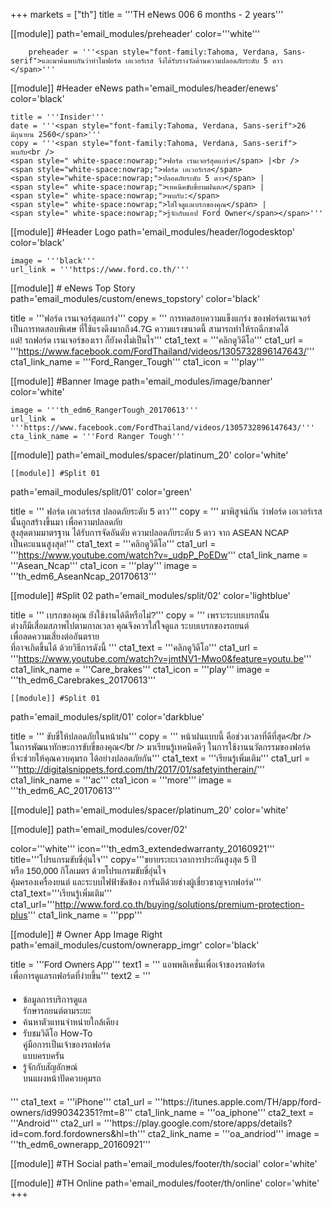 +++
markets = ["th"]
title = '''TH eNews 006 6 months - 2 years'''

[[module]]
path='email_modules/preheader'
color='''white'''

		preheader = '''<span style="font-family:Tahoma, Verdana, Sans-serif">และมาค้นพบกันว่าทำไมฟอร์ด เอเวอร์เรส จึงได้รับรางวัลด้านความปลอดภัยระดับ 5 ดาว </span>'''

[[module]] #Header eNews
path='email_modules/header/enews'
color='black'

	title = '''Insider'''
	date = '''<span style="font-family:Tahoma, Verdana, Sans-serif">26 มิถุนายน 2560</span>'''
	copy = '''<span style="font-family:Tahoma, Verdana, Sans-serif">
	พบกับ<br />
	<span style=" white-space:nowrap;">ฟอร์ด เรนเจอร์สุดแกร่ง</span> |<br /> 
	<span style="white-space:nowrap;">ฟอร์ด เอเวอร์เรส</span> 
	<span style="white-space:nowrap;">ปลอดภัยระดับ 5 ดาว</span> | 
	<span style=" white-space:nowrap;">เทคนิคขับขี่ยามฝนตก</span> | 
	<span style=" white-space:nowrap;">พบกับ:</span> 
	<span style=" white-space:nowrap;">ใส่ใจดูแลเบรกของคุณ</span> | 
	<span style=" white-space:nowrap;">รู้จักกับแอป Ford Owner</span></span>'''

[[module]] #Header Logo
path='email_modules/header/logodesktop'
color='black'

	image = '''black'''
	url_link = '''https://www.ford.co.th/'''
 
[[module]] # eNews Top Story
path='email_modules/custom/enews_topstory'
color='black'

title = '''<span style="font-family:Tahoma, Verdana, Sans-serif">ฟอร์ด เรนเจอร์สุดแกร่ง</span>'''
copy = '''<span style="font-family:Tahoma, Verdana, Sans-serif">
<span style="white-space:nowrap;">การทดสอบความแข็งแกร่ง</span>
<span style="white-space:nowrap;">ของฟอร์ดเรนเจอร์</span> 
<span style="white-space:nowrap;">เป็นการทดสอบพิเศษ</span>
<span style="white-space:nowrap;">ที่ใช้แรงดึงมากถึง4.7G </span> 
<span style="white-space:nowrap;">ความแรงขนาดนี้</span>
<span style="white-space:nowrap;">สามารถทำให้รถฉีกขาดได้</span> 
<span style="white-space:nowrap;">แต่! รถฟอร์ด เรนเจอร์ของเรา</span> 
<span style="white-space:nowrap;">ก็ยังคงไม่เป็นไร</span></span>'''
cta1_text = '''<span style="font-family:Tahoma, Verdana, Sans-serif">คลิกดูวิดีโอ</span>'''
	cta1_url = '''https://www.facebook.com/FordThailand/videos/1305732896147643/'''
	cta1_link_name = '''Ford_Ranger_Tough'''
	cta1_icon = '''play'''

[[module]] #Banner Image
path='email_modules/image/banner'
color='white'

	image = '''th_edm6_RangerTough_20170613'''
	url_link = '''https://www.facebook.com/FordThailand/videos/1305732896147643/'''
	cta_link_name = '''Ford Ranger Tough'''

[[module]]
path='email_modules/spacer/platinum_20'
color='white'

	[[module]] #Split 01
path='email_modules/split/01'
color='green'

title = '''<span style="font-family:Tahoma, Verdana, Sans-serif">
<span style="white-space:nowrap;">ฟอร์ด เอเวอร์เรส</span> 
<span style="white-space:nowrap;">ปลอดภัยระดับ 5 ดาว</span></span>'''
copy = '''<span style="font-family:Tahoma, Verdana, Sans-serif">
<span style="white-space:nowrap;">มาพิสูจน์กัน</span> 
<span style="white-space:nowrap;">ว่าฟอร์ด เอเวอร์เรส </span><br>
<span style="white-space:nowrap;">นั้นถูกสร้างขึ้นมา</span> 
<span style="white-space:nowrap;">เพื่อความปลอดภัย</span><br>
<span style="white-space:nowrap;">สูงสุดตามมาตรฐาน</span> 
<span style="white-space:nowrap;">ได้รับการจัดอันดับ</span>
<span style="white-space:nowrap;">ความปลอดภัยระดับ 5 ดาว</span> 
<span style="white-space:nowrap;">จาก ASEAN NCAP</span> 
<span style="white-space:nowrap;">เป็นคะแนนสูงสุด!</span></span>''' 
cta1_text = '''<span style="font-family:Tahoma, Verdana, Sans-serif">คลิกดูวิดีโอ</span>'''
	cta1_url = '''https://www.youtube.com/watch?v=_udpP_PoEDw'''
	cta1_link_name = '''Asean_Ncap'''
	cta1_icon = '''play'''
	image = '''th_edm6_AseanNcap_20170613'''

[[module]] #Split 02
path='email_modules/split/02'
color='lightblue'

title = '''<span style="font-family:Tahoma, Verdana, Sans-serif">
<span style="white-space:nowrap;">เบรกของคุณ</span>
<span style="white-space:nowrap;">ยังใช้งานได้ดีหรือไม่?</span></span>'''
copy = '''<span style="font-family:Tahoma, Verdana, Sans-serif">
<span style="white-space:nowrap;">เพราะระบบเบรกนั้น</span> 
<span style="white-space:nowrap;">ต่างก็มีเสื่อมสภาพไปตามกาลเวลา</span> 
<span style="white-space:nowrap;">คุณจึงควรใส่ใจดูแล</span>
<span style="white-space:nowrap;">ระบบเบรกของรถยนต์</span><br />
<span style="white-space:nowrap;">เพื่อลดความเสี่ยงต่อ</span><span style="white-space:nowrap;">อันตราย</span><br>
<span style="white-space:nowrap;">ที่อาจเกิดขึ้นได้</span>
<span style="white-space:nowrap;">ด้วยวิธีการดังนี้</span></span> '''
cta1_text = '''<span style="font-family:Tahoma, Verdana, Sans-serif">คลิกดูวิดีโอ</span>'''
	cta1_url = '''https://www.youtube.com/watch?v=jmtNV1-Mwo0&feature=youtu.be'''
	cta1_link_name = '''Care_brakes'''
	cta1_icon = '''play'''
	image = '''th_edm6_Carebrakes_20170613'''

	[[module]] #Split 01
path='email_modules/split/01'
color='darkblue'

title = '''<span style="font-family:Tahoma, Verdana, Sans-serif;">
<span style=" white-space:nowrap;">ขับขี่ให้ปลอดภัย</span>ใน<span style=" white-space:nowrap;">หน้าฝน</span></span>'''
copy = '''<span style="font-family:Tahoma, Verdana, Sans-serif">
<span style="white-space:nowrap;">หน้าฝนแบบนี้</span>
<span style="white-space:nowrap;">คือช่วงเวลาที่ดีที่สุด</span></br />
<span style="white-space:nowrap;">ในการพัฒนาทักษะ</span>การ<span style=" white-space:nowrap;">ขับขี่ของคุณ</span></br /> 
<span style="white-space:nowrap;">มาเรียนรู้เทคนิคดีๆ</span>
<span style="white-space:nowrap;">ในการใช้งานนวัตกรรมของฟอร์ด</span> 
<span style="white-space:nowrap;">ที่จะช่วยให้คุณควบคุมรถ</span>
<span style="white-space:nowrap;">ได้อย่างปลอดภัยกัน</span></span>'''
cta1_text = '''<span style="font-family:Tahoma, Verdana, Sans-serif">เรียนรู้เพิ่มเติม</span>'''
	cta1_url = '''http://digitalsnippets.ford.com/th/2017/01/safetyintherain/'''
	cta1_link_name = '''ac'''
	cta1_icon = '''more'''
	image = '''th_edm6_AC_20170613'''

[[module]]
path='email_modules/spacer/platinum_20'
color='white'

[[module]]
path='email_modules/cover/02'

color='''white'''
icon='''th_edm3_extendedwarranty_20160921'''
title='''<span style="font-family:Tahoma, Verdana, Sans-serif">โปรแกรมขับขี่อุ่นใจ</span>'''
copy='''<span style="font-family:Tahoma, Verdana, Sans-serif; white-space:nowrap;">ขยายระยะเวลาการประกันสูงสุด 5 ปี</span> 
<span style="font-family:Tahoma, Verdana, Sans-serif; white-space:nowrap;">หรือ 150,000 กิโลเมตร</span>
<span style="font-family:Tahoma, Verdana, Sans-serif; white-space:nowrap;">ด้วยโปรแกรมขับขี่อุ่นใจ</span><br />
<span style="font-family:Tahoma, Verdana, Sans-serif; white-space:nowrap;">คุ้มครองเครื่องยนต์</span> 
<span style="font-family:Tahoma, Verdana, Sans-serif; white-space:nowrap;">และระบบไฟฟ้าขัดข้อง</span>
<span style="font-family:Tahoma, Verdana, Sans-serif; white-space:nowrap;">การันตีด้วยช่างผู้เชี่ยวชาญจากฟอร์ด</span>'''
cta1_text='''<span style="font-family:Tahoma, Verdana, Sans-serif">เรียนรู้เพิ่มเติม</span>'''
cta1_url='''http://www.ford.co.th/buying/solutions/premium-protection-plus'''
cta1_link_name = '''ppp'''

[[module]] # Owner App Image Right
path='email_modules/custom/ownerapp_imgr'
color='black'

title = '''<span style="font-family:Tahoma, Verdana, Sans-serif">Ford Owners App</span>'''
text1 = '''<span style="font-family:Tahoma, Verdana, Sans-serif">
<span style=" white-space:nowrap;">แอพพลิเคชั่นเพื่อเจ้าของรถฟอร์ด</span><br> 
<span style=" white-space:nowrap;">เพื่อการดูแลรถฟอร์ดที่ง่ายขึ้น</span></span>'''
text2 = '''<span style="font-family:Tahoma, Verdana, Sans-serif; font-Size: 14px">
<ul style="margin: 20px; padding: 0;">
<li><span style=" white-space:nowrap;">ข้อมูลการบริการดูแล<br>รักษารถยนต์ตามระยะ</span></li>
<li><span style=" white-space:nowrap;">ค้นหาตัวแทนจำหน่ายใกล้เคียง</span></li>
<li><span style=" white-space:nowrap;">รับชมวิดีโอ How-To <br>คู่มือการเป็นเจ้าของรถฟอร์ด<br>แบบครบครัน</span></li>
<li><span style=" white-space:nowrap;">รู้จักกับสัญลักษณ์<br>บนแผงหน้าปัดควบคุมรถ</span></li>
</ul>
</span>'''
	cta1_text = '''iPhone'''
	cta1_url = '''https://itunes.apple.com/TH/app/ford-owners/id990342351?mt=8'''
	cta1_link_name = '''oa_iphone'''
	cta2_text = '''Android'''
	cta2_url = '''https://play.google.com/store/apps/details?id=com.ford.fordowners&hl=th'''
	cta2_link_name = '''oa_andriod'''
	image = '''th_edm6_ownerapp_20160921'''


[[module]] #TH Social
path='email_modules/footer/th/social'
color='white'

[[module]] #TH Online
path='email_modules/footer/th/online'
color='white'
+++